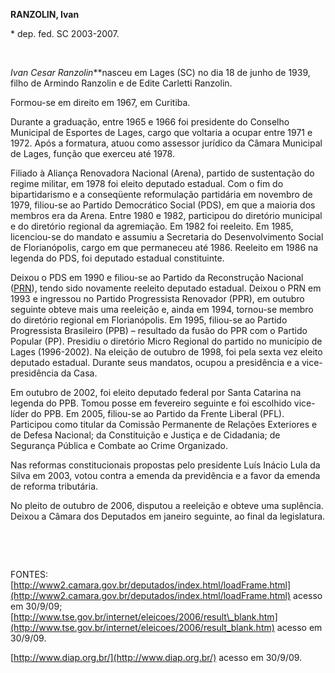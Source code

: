 **RANZOLIN, Ivan**

\* dep. fed. SC 2003-2007.

 

*Ivan Cesar Ranzolin***nasceu em Lages (SC) no dia 18 de junho de 1939,
filho de Armindo Ranzolin e de Edite Carletti Ranzolin.

Formou-se em direito em 1967, em Curitiba.

Durante a graduação, entre 1965 e 1966 foi presidente do Conselho
Municipal de Esportes de Lages, cargo que voltaria a ocupar entre 1971 e
1972. Após a formatura, atuou como assessor jurídico da Câmara Municipal
de Lages, função que exerceu até 1978.

Filiado à Aliança Renovadora Nacional (Arena), partido de sustentação do
regime militar, em 1978 foi eleito deputado estadual. Com o fim do
bipartidarismo e a conseqüente reformulação partidária em novembro de
1979, filiou-se ao Partido Democrático Social (PDS), em que a maioria
dos membros era da Arena. Entre 1980 e 1982, participou do diretório
municipal e do diretório regional da agremiação. Em 1982 foi reeleito.
Em 1985, licenciou-se do mandato e assumiu a Secretaria do
Desenvolvimento Social de Florianópolis, cargo em que permaneceu até
1986. Reeleito em 1986 na legenda do PDS, foi deputado estadual
constituinte.

Deixou o PDS em 1990 e filiou-se ao Partido da Reconstrução Nacional
([PRN](http://pt.wikipedia.org/wiki/PRN "PRN")), tendo sido novamente
reeleito deputado estadual. Deixou o PRN em 1993 e ingressou no Partido
Progressista Renovador (PPR), em outubro seguinte obteve mais uma
reeleição e, ainda em 1994, tornou-se membro do diretório regional em
Florianópolis. Em 1995, filiou-se ao Partido Progressista Brasileiro
(PPB) – resultado da fusão do PPR com o Partido Popular (PP). Presidiu o
diretório Micro Regional do partido no município de Lages (1996-2002).
Na eleição de outubro de 1998, foi pela sexta vez eleito deputado
estadual. Durante seus mandatos, ocupou a presidência e a
vice-presidência da Casa.

Em outubro de 2002, foi eleito deputado federal por Santa Catarina na
legenda do PPB. Tomou posse em fevereiro seguinte e foi escolhido
vice-líder do PPB. Em 2005, filiou-se ao Partido da Frente Liberal
(PFL). Participou como titular da Comissão Permanente de Relações
Exteriores e de Defesa Nacional; da Constituição e Justiça e de
Cidadania; de Segurança Pública e Combate ao Crime Organizado.

Nas reformas constitucionais propostas pelo presidente Luís Inácio Lula
da Silva em 2003, votou contra a emenda da previdência e a favor da
emenda de reforma tributária.

No pleito de outubro de 2006, disputou a reeleição e obteve uma
suplência. Deixou a Câmara dos Deputados em janeiro seguinte, ao final
da legislatura.

 

 

FONTES:
[http://www2.camara.gov.br/deputados/index.html/loadFrame.html](http://www2.camara.gov.br/deputados/index.html/loadFrame.html)
acesso em 30/9/09;
[http://www.tse.gov.br/internet/eleicoes/2006/result\_blank.htm](http://www.tse.gov.br/internet/eleicoes/2006/result_blank.htm)
acesso em 30/9/09.

[http://www.diap.org.br/](http://www.diap.org.br/) acesso em 30/9/09.
